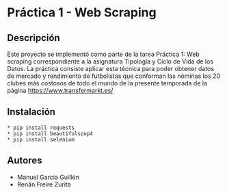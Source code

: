 # Práctica 1 - Web Scraping

## Descripción

Este proyecto se implementó como parte de la tarea Práctica 1: Web scraping correspondiente a la asignatura Tipología y Ciclo de Vida de los Datos. La práctica consiste aplicar esta técnica para poder obtener datos de mercado y rendimiento de futbolistas que conforman las nóminas los 20 clubes más costosos de todo el mundo de la presente temporada de la página https://www.transfermarkt.es/

## Instalación
    * pip install requests
    * pip install beautifulsoup4
    * pip install selenium

## Autores
* Manuel García Guillén
* Renán Freire Zurita
